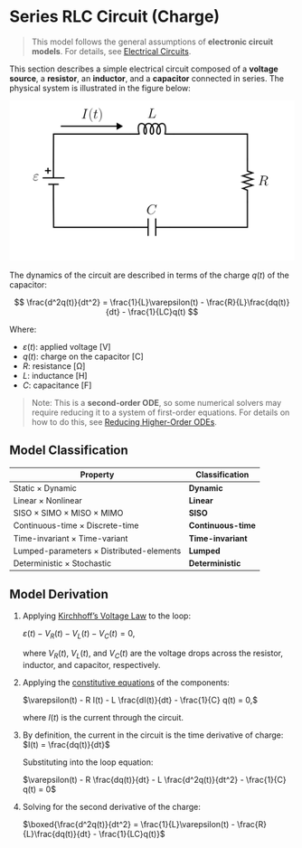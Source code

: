 # Series RLC Circuit (Charge)

> This model follows the general assumptions of **electronic circuit models**.
> For details, see [Electrical Circuits](/models/electrical/README.md).

This section describes a simple electrical circuit composed of a **voltage source**, a **resistor**, an **inductor**, and a **capacitor** connected in series.
The physical system is illustrated in the figure below:

<img src="diagram.svg" alt="Series RLC Circuit Diagram"/>

The dynamics of the circuit are described in terms of the charge $q(t)$ of the capacitor:

$$
\frac{d^2q(t)}{dt^2} = \frac{1}{L}\varepsilon(t) - \frac{R}{L}\frac{dq(t)}{dt} - \frac{1}{LC}q(t)
$$

Where:

- $\varepsilon(t)$: applied voltage [V]
- $q(t)$: charge on the capacitor [C]
- $R$: resistance [Ω]
- $L$: inductance [H]
- $C$: capacitance [F]

> Note: This is a **second-order ODE**, so some numerical solvers may require reducing it to a system of first-order equations.
> For details on how to do this, see [Reducing Higher-Order ODEs](/docs/ode-reduction.md).

## Model Classification

| Property                                 | Classification      |
| ---------------------------------------- | ------------------- |
| Static × Dynamic                         | **Dynamic**         |
| Linear × Nonlinear                       | **Linear**          |
| SISO × SIMO × MISO × MIMO                | **SISO**            |
| Continuous-time × Discrete-time          | **Continuous-time** |
| Time-invariant × Time-variant            | **Time-invariant**  |
| Lumped-parameters × Distributed-elements | **Lumped**          |
| Deterministic × Stochastic               | **Deterministic**   |

## Model Derivation

1. Applying [Kirchhoff’s Voltage Law](/docs/kirchhoff-laws.md) to the loop:

   $`\varepsilon(t) - V_R(t) - V_L(t) - V_C(t) = 0,`$

   where $V_R(t)$, $V_L(t)$, and $V_C(t)$ are the voltage drops across the resistor, inductor, and capacitor, respectively.

2. Applying the [constitutive equations](/docs/electronic-components.md) of the components:

   $`\varepsilon(t) - R I(t) - L \frac{dI(t)}{dt} - \frac{1}{C} q(t) = 0,`$

   where $I(t)$ is the current through the circuit.

3. By definition, the current in the circuit is the time derivative of charge:
   $`I(t) = \frac{dq(t)}{dt}`$

   Substituting into the loop equation:

   $`\varepsilon(t) - R \frac{dq(t)}{dt} - L \frac{d^2q(t)}{dt^2} - \frac{1}{C} q(t) = 0`$

4. Solving for the second derivative of the charge:

   $`\boxed{\frac{d^2q(t)}{dt^2} = \frac{1}{L}\varepsilon(t) - \frac{R}{L}\frac{dq(t)}{dt} - \frac{1}{LC}q(t)}`$
